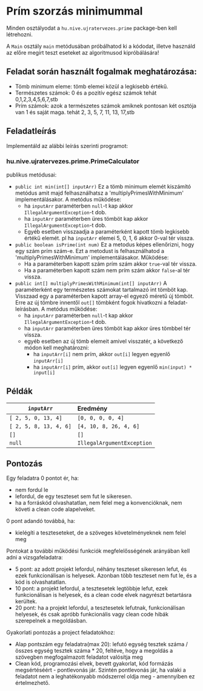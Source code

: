 # Prím szorzás minimummal
Minden osztályodat a `hu.nive.ujratervezes.prime` package-ben kell létrehozni.

A `Main` osztály `main` metódusában próbálhatod ki a kódodat, illetve használd
az előre megírt teszt eseteket az algoritmusod kipróbálására!

## Feladat során használt fogalmak meghatározása:
- Tömb minimum eleme: tömb elemei közül a legkisebb értékű.
- Természetes számok: 0 és a pozitív egész számok tehát 0,1,2,3,4,5,6,7,stb
- Prím számok: azok a természetes számok amiknek pontosan két osztója van 1 és saját maga. tehát 2, 3, 5, 7, 11, 13, 17,stb

## Feladatleírás
Implementáld az alábbi leírás szerinti programot:

### hu.nive.ujratervezes.prime.PrimeCalculator
publikus metódusai:
- `public int min(int[] inputArr)` Ez a tömb minimum elemét kiszámító metódus amit majd felhasználhatsz a 'multiplyPrimesWithMinimum' implementálásakor. A metódus működése:
  - ha `inputArr` paraméterben `null`-t kap akkor `IllegalArgumentException`-t dob.
  - ha `inputArr` paraméterben üres tömböt kap akkor  `IllegalArgumentException`-t dob.
  - Egyéb esetben visszaadja a paraméterként kapott tömb legkisebb értékű elemét. pl ha `inputArr` elemei 5, 0, 1, 6 akkor 0-val tér vissza.
- `public boolean isPrime(int num)` Ez a metodus képes ellenőrizni, hogy egy szám prím szám-e. Ezt a metodust is felhasználhatod a  'multiplyPrimesWithMinimum' implementálásakor. Működése:
  - Ha a paraméterben kapott szám prím szám akkor `true`-val tér vissza.
  - Ha a paraméterben kapott szám nem prím szám akkor `false`-al tér vissza.
- `public int[] multiplyPrimesWithMinimum(int[] inputArr)` A paraméterként egy természetes számokat tartalmazó int tömböt kap. Visszaad egy a paraméterben kapott array-el egyező méretű új tömböt. Erre az új tömbre innentől `out[]` tömbként fogok hivatkozni a feladat-leírásban. A metódus működése:
  - ha `inputArr` paraméterben `null`-t kap akkor `IllegalArgumentException`-t dob.
  - ha `inputArr` paraméterben üres tömböt kap akkor üres tömbbel tér vissza.
  - egyéb esetben az új tömb elemeit amivel visszatér, a következő módon kell meghatározni:
    - ha `inputArr[i]` nem prím, akkor `out[i]` legyen egyenlő `inputArr[i]`
    - ha `inputArr[i]` prím, akkor  `out[i]`  legyen egyenlő  `min(input) * input[i]`


## Példák

| `inputArr`             | Eredmény                   |
|------------------------|:---------------------------|
| `[ 2, 5, 0, 13, 4]`    | `[0, 0, 0, 0, 4]`          |
| `[ 2, 5, 8, 13, 4, 6]` | `[4, 10, 8, 26, 4, 6]`     |
| `[]`                   | `[]`                       |
| `null`                 | `IllegalArgumentException` |


## Pontozás

Egy feladatra 0 pontot ér, ha:

- nem fordul le
- lefordul, de egy teszteset sem fut le sikeresen.
- ha a forráskód olvashatatlan, nem felel meg a konvencióknak, nem követi a clean code alapelveket.

0 pont adandó továbbá, ha:

- kielégíti a teszteseteket, de a szöveges követelményeknek nem felel meg

Pontokat a további működési funkciók megfelelősségének arányában kell adni a vizsgafeladatra:

- 5 pont: az adott projekt lefordul, néhány teszteset sikeresen lefut, és ezek funkcionálisan is helyesek. Azonban több
  teszteset nem fut le, és a kód is olvashatatlan.
- 10 pont: a projekt lefordul, a tesztesetek legtöbbje lefut, ezek funkcionálisan is helyesek, és a clean code elvek
  nagyrészt betartásra kerültek.
- 20 pont: ha a projekt lefordul, a tesztesetek lefutnak, funkcionálisan helyesek, és csak apróbb funkcionális vagy
  clean code hibák szerepelnek a megoldásban.

Gyakorlati pontozás a project feladatokhoz:

- Alap pontszám egy feladatra(max 20): lefutó egység tesztek száma / összes egység tesztek száma * 20, feltéve, hogy a
  megoldás a szövegben megfogalmazott feladatot valósítja meg
- Clean kód, programozási elvek, bevett gyakorlat, kód formázás megsértéséért - pontlevonás jár. Szintén
  pontlevonás jár, ha valaki a feladatot nem a leghatékonyabb módszerrel oldja meg - amennyiben ez értelmezhető.